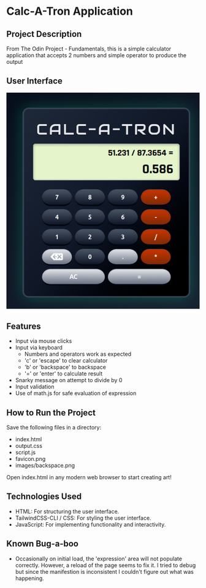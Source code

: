 # Calc-A-Tron Application

## Project Description
From The Odin Project - Fundamentals, this is a simple calculator application that accepts 2 numbers and simple operator to produce the output


## User Interface
![Photo of the Calc-A-Tron UI](images/UI_sample.png)

## Features
- Input via mouse clicks
- Input via keyboard
    - Numbers and operators work as expected
    - 'c' or 'escape' to clear calculator
    - 'b' or 'backspace' to backspace
    - '=' or 'enter' to calculate result
- Snarky message on attempt to divide by 0
- Input validation
- Use of math.js for safe evaluation of expression


## How to Run the Project
Save the following files in a directory:
- index.html
- output.css
- script.js
- favicon.png
- images/backspace.png

Open index.html in any modern web browser to start creating art!

## Technologies Used
- HTML: For structuring the user interface.
- TailwindCSS-CLI / CSS: For styling the user interface.
- JavaScript: For implementing functionality and interactivity.

## Known Bug-a-boo
- Occasionally on initial load, the 'expression' area will not populate correctly.  However, a reload of the page seems to fix it.  I tried to debug but since the manifestion is inconsistent I couldn't figure out what was happening.